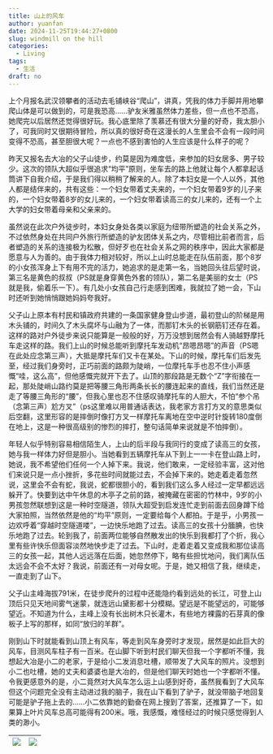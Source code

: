 ```yaml
---
title: 山上的风车
author: yuanfan
date: 2024-11-25T19:44:27+0800
slug: windmill on the hill
categories:
  - Living
tags:
  - 生活
draft: no
---
```


<!--more-->

上个月报名武汉领攀者的活动去毛铺峡谷“爬山”，讲真，凭我的体力手脚并用地攀爬山体是可以做到的，可是我恐高……驴友米雅虽然体力差些，但一点也不恐高，她爬完以后居然还觉得很好玩。我心底里除了羡慕还有很大分量的好奇，我太胆小了，可我同时又很期待冒险，所以真的很好奇在这漫长的人生里会不会有一段时间变得不恐高，甚至胆很大呢？一点也不感到害怕的人生应该是什么样子的呢？

昨天又报名去大冶的父子山徒步，约莫是因为难度低，来参加的妇女居多、男子较少。这次的领队大超似乎很追求“均平”原则，坐车去的路上他就让每个人都拿起话筒讲下自我介绍，于是我们得以稍稍了解来的人。除了本妇女是一个人以外，其他人都是结伴来的，共有这些：一个妇女带着丈夫来的，一个妇女带着9岁的儿子来的，一个妇女带着8岁的女儿来的，一个妇女带着读高三的女儿来的，还有一个上大学的妇女带着母亲和父亲来的。

虽然说在此次户外徒步时，本妇女身处各类以家庭为纽带所塑造的社会关系之外，不过依然身处在共同户外旅行所塑造的驴友团体关系之内，尽管相比前者而言，后者塑造的关系的连接极为松散，但好歹也在社会关系之网的秩序中，因此大家都是愿意与人为善的。由于我体力相对较好，所以上山时总能走在队伍前面，那个8岁的小女孩浑身上下有用不完的活力，她追求的是走第一名，当她回头往后望时说，第三名是黄色的叔叔（PS就是身穿黄色外套的领队），第二名是美丽的女士（PS就是我，偷着乐一下）。有几处小女孩自己行走感到困难，我就拉了她一会，下山时还听到她悄悄跟她妈妈夸我好。

父子山上原本有村民和镇政府共建的一条国家健身登山步道，最初登山的阶梯是用木头铺的，时间久了木头腐坏与山融为了一体，而那钉木头的长钢筋钉还存在着。这样的路对户外徒步来说只能算是一般般的好，万万没想到居然会有人骑越野摩托车走这样的路。我们上山的时候总能听到摩托车发动机“昂嗯昂嗯”的声音（PS嗯在此处应念第三声），大抵是摩托车们又卡在某处。下山的时候，摩托车们后发先至，经过我们身旁时，正巧前面的路颇为陡峭，一位摩托车手也忍不住小声感慨“哇，这么高”，但他感慨完就开下去了。山顶的那段路是无数个“Z”字衔接在一起，那处陡峭山路约莫是把等腰三角形两条长长的腰连起来的直线，我们当然还是走了等腰三角形的“腰”，但我心里也忍不住感叹骑摩托车的人胆大，不怕“参个吊（念第三声）尬方叉”（ps这里难以用普通话表达，我老家方言打方叉的意思类似后空翻，这里形容的是摔倒时像打方叉一样摩托车离地在空中逆时针旋转180度倒在地上，这是一种很高级别的惨烈的摔打，整句话简单来说就是不怕摔倒）。

年轻人似乎特别容易相信陌生人，上山的后半段与我同行的变成了读高三的女孩，她与我一样体力好但是胆小。当她看到五辆摩托车从下到上一一卡在登山路上时，她说，我不希望他们任何一个人掉下来。我说，他们敢来，一定经验丰富，这对他们来说只是一点小挫折，多花些时间就能过去，不会掉下来的。她走着走着忽然说，这里会不会有蛇，我说，蛇都很胆小的，看到我们这么多人经过一定早都远远躲开了。快要到达中午休息的木亭子之前的路，被掩藏在密密的竹林中，9岁的小男孩忽然联想到这是一种时空隧道，领队大超受到启发连忙走到前面去回身蹲下给大家拍照，当然依然是他的“均平”原则，一定要给每个人都拍。于是乎，小男孩一边欢呼着“穿越时空隧道喽”，一边快乐地跑了过去。读高三的女孩十分腼腆，也快乐地跑了过去。轮到我了，前面两位能够自然散发出的快乐到我都打了个折，我心里有些许快乐但面容淡然地快步走了过去。下山时，走着走着又变成我和那位读高三的女孩一起，其他人远远落在后面，她忽然停下，略有些担忧地问，我们离队伍太远会不会不太好？我说，前面还有一对母女呢。于是，她又相信了我，继续走，一直走到了山下。

父子山主峰海拔791米，在徒步爬升的过程中还能隐约看到远处的长江，可登上山顶后只见天地间雾气迷蒙，就连远山黛影都十分模糊。望远是不能望远的，可能够望近。不知道为什么，主峰上没有长出树木只长灌木，有些地方裸露的石芽真的像板子上写的那样，如同“放归的羊群”。

刚到山下时就能看到山顶上有风车，等走到风车身旁时才发现，居然是如此巨大的风车，目测风车柱子有一百米。在山脚下听到村民们聊天但我一个字都听不懂，我想起大冶是小二的老家，于是给小二发消息吐槽，顺带发了大风车的照片。没想到小二也吐槽，她的丈夫和婆婆也是大冶的，但是他们聊天时她也一个字都听不懂。令我更感意外的是，小二竟然对大风车怎么运上山感到好奇，虽然我看到了大风车但这个问题完全没有主动进过我的脑子，我在山下看到了驴子，就没带脑子地回复可能是驴子拖上去的……小二依靠她的勤奋在网上搜到了答案，还推算了一下，如果算上叶片风车总高可能得有200米。哦，我感慨，难怪经过的时候只感觉得到人类的渺小。

|![](https://yuanfan.rbind.io/images/2024/2024-11-25-01.jpg)|![](https://yuanfan.rbind.io/images/2024/2024-11-25-02.jpg)|
|:-:|:-:|
